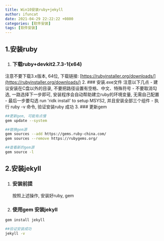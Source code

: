 ```yaml
---
title: Win10安装ruby+jekyll
author: ifuncat
date: 2021-04-29 22:22:22 +0800
categories: [软件安装]
tags: [软件安装]
---
```

## 1.安装ruby
1. ### 下载ruby+devkit2.7.3-1(x64)
注意不要下载3.x版本, 64位, 下载链接: [https://rubyinstaller.org/downloads/](https://rubyinstaller.org/downloads/)
2. ### 安装.exe文件
    注意以下几点
    - 建议安装在C盘以外的目录, 不要把路径设置有空格、中文、特殊符号
    - 不要取消勾选, 一路选择下一步即可, 安装程序会自动帮助建立ruby的环境变量, 无需自己配置
    - 最后一步要勾选 run 'ridk install' to setup MSYS2, 并且安装全部三个组件
    - 执行 ruby -v 命令, 验证安装ruby 成功
3. ### 更新gem

```bash
##更新gem, 可能有点慢
gem update --system

##替换gem源
gem sources --add https://gems.ruby-china.com/
gem sources --remove https://rubygems.org/

##查看新的gem源
gem source -l
```
## 2.安装jekyll
1. ### 安装前提
   按照上述操作, 安装好ruby, gem
2. ### 使用gem 安装jekyll

```bash
gem install jekyll

##验证安装成功
jekyll -v
```
